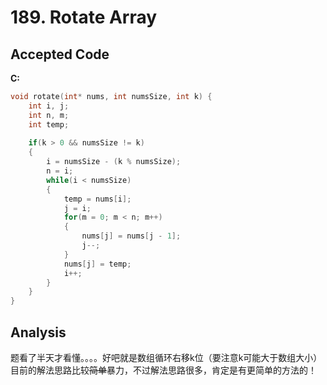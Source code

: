 # 189. Rotate Array

## Accepted Code

**C:**

```c
void rotate(int* nums, int numsSize, int k) {
    int i, j;
    int n, m;
    int temp;
    
    if(k > 0 && numsSize != k)
    {
        i = numsSize - (k % numsSize);
        n = i;
        while(i < numsSize)
        {
            temp = nums[i];
            j = i;
            for(m = 0; m < n; m++)
            {
                nums[j] = nums[j - 1];
                j--;
            }
            nums[j] = temp;
            i++;
        }
    }
}
```

## Analysis

题看了半天才看懂。。。。好吧就是数组循环右移k位（要注意k可能大于数组大小）目前的解法思路比较~~简单~~暴力，不过解法思路很多，肯定是有更简单的方法的！
